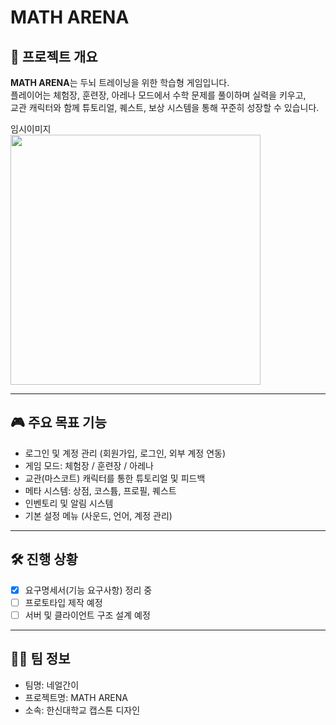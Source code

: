 # MATH ARENA



## 📌 프로젝트 개요
**MATH ARENA**는 두뇌 트레이닝을 위한 학습형 게임입니다.  
플레이어는 체험장, 훈련장, 아레나 모드에서 수학 문제를 풀이하며 실력을 키우고,  
교관 캐릭터와 함께 튜토리얼, 퀘스트, 보상 시스템을 통해 꾸준히 성장할 수 있습니다.  

임시이미지  
<img src="https://github.com/user-attachments/assets/e3286d21-12fd-46c8-ac0f-8a92c52f0c7d" width="400" />

---

## 🎮 주요 목표 기능
- 로그인 및 계정 관리 (회원가입, 로그인, 외부 계정 연동)
- 게임 모드: 체험장 / 훈련장 / 아레나
- 교관(마스코트) 캐릭터를 통한 튜토리얼 및 피드백
- 메타 시스템: 상점, 코스튬, 프로필, 퀘스트
- 인벤토리 및 알림 시스템
- 기본 설정 메뉴 (사운드, 언어, 계정 관리)

---

## 🛠 진행 상황
- [x] 요구명세서(기능 요구사항) 정리 중  
- [ ] 프로토타입 제작 예정  
- [ ] 서버 및 클라이언트 구조 설계 예정  

---

## 👨‍💻 팀 정보
- 팀명: 네얼간이
- 프로젝트명: MATH ARENA
- 소속: 한신대학교 캡스톤 디자인
